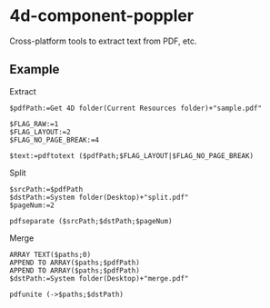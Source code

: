 # 4d-component-poppler
Cross-platform tools to extract text from PDF, etc.

Example
---

Extract

```
$pdfPath:=Get 4D folder(Current Resources folder)+"sample.pdf"

$FLAG_RAW:=1
$FLAG_LAYOUT:=2
$FLAG_NO_PAGE_BREAK:=4

$text:=pdftotext ($pdfPath;$FLAG_LAYOUT|$FLAG_NO_PAGE_BREAK)
```

Split

```
$srcPath:=$pdfPath
$dstPath:=System folder(Desktop)+"split.pdf"
$pageNum:=2

pdfseparate ($srcPath;$dstPath;$pageNum)
```

Merge

```
ARRAY TEXT($paths;0)
APPEND TO ARRAY($paths;$pdfPath)
APPEND TO ARRAY($paths;$pdfPath)
$dstPath:=System folder(Desktop)+"merge.pdf"

pdfunite (->$paths;$dstPath)
```
